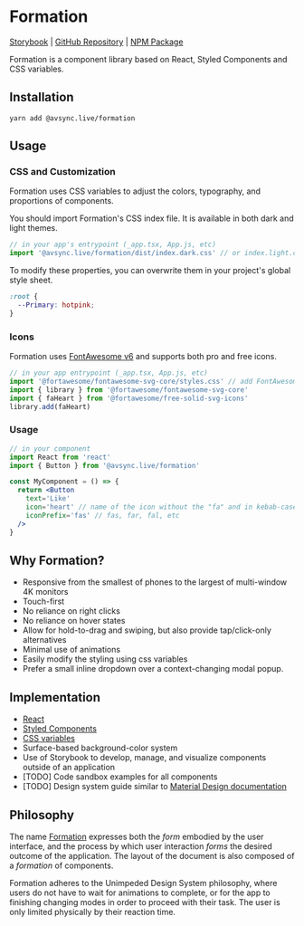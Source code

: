# Formation

[Storybook](https://avsync-live.github.io/formation) |
[GitHub Repository](https://github.com/AVsync-LIVE/formation) |
[NPM Package](https://www.npmjs.com/package/@avsync.live/formation)

Formation is a component library based on React, Styled Components and CSS variables.

## Installation

```shell
yarn add @avsync.live/formation
```

## Usage

### CSS and Customization

Formation uses CSS variables to adjust the colors, typography, and proportions of components.

You should import Formation's CSS index file. It is available in both dark and light themes.

```jsx
// in your app's entrypoint (_app.tsx, App.js, etc)
import '@avsync.live/formation/dist/index.dark.css' // or index.light.css
```

To modify these properties, you can overwrite them in your project's global style sheet.

```css
:root {
  --Primary: hotpink;
}
```

### Icons

Formation uses [FontAwesome v6](https://fontawesome.com/v6/search?m=free) and supports both pro and free icons.

```jsx
// in your app entrypoint (_app.tsx, App.js, etc)
import '@fortawesome/fontawesome-svg-core/styles.css' // add FontAwesome
import { library } from '@fortawesome/fontawesome-svg-core'
import { faHeart } from '@fortawesome/free-solid-svg-icons'
library.add(faHeart)
```

### Usage

```jsx
// in your component
import React from 'react'
import { Button } from '@avsync.live/formation'

const MyComponent = () => {
  return <Button 
    text='Like' 
    icon='heart' // name of the icon without the "fa" and in kebab-case
    iconPrefix='fas' // fas, far, fal, etc
  />
}
```


## Why Formation?
 - Responsive from the smallest of phones to the largest of multi-window 4K monitors
 - Touch-first
 - No reliance on right clicks
 - No reliance on hover states
 - Allow for hold-to-drag and swiping, but also provide tap/click-only alternatives
 - Minimal use of animations
 - Easily modify the styling using css variables
 - Prefer a small inline dropdown over a context-changing modal popup.

## Implementation
 - [React](https://reactjs.org/docs/getting-started.html)
 - [Styled Components](https://styled-components.com/docs)
 - [CSS variables](https://developer.mozilla.org/en-US/docs/Web/CSS/Using_CSS_custom_properties)
 - Surface-based background-color system
 - Use of Storybook to develop, manage, and visualize components outside of an application
 - [TODO] Code sandbox examples for all components
 - [TODO] Design system guide similar to [Material Design documentation](https://material.io/design/environment/elevation.html)

## Philosophy

The name [Formation](https://www.etymonline.com/word/formation) expresses both the *form* embodied by the user interface, and the process by which user interaction *forms* the desired outcome of the application. The layout of the document is also composed of a *formation* of components.

Formation adheres to the Unimpeded Design System philosophy, where users do not have to wait for animations to complete, or for the app to finishing changing modes in order to proceed with their task. The user is only limited physically by their reaction time.